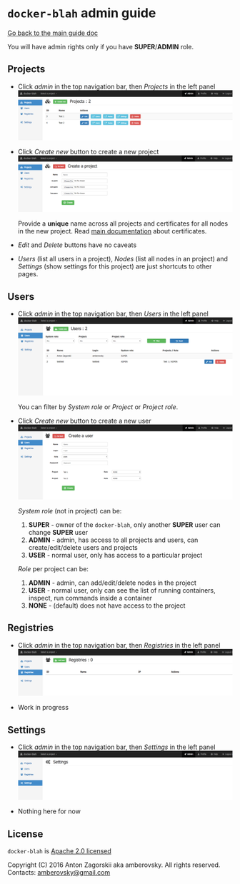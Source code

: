 # `docker-blah` admin guide

[Go back to the main guide doc](../README.md)

You will have admin rights only if you have **SUPER**/**ADMIN** role. 

## Projects

-   Click *admin* in the top navigation bar, then *Projects* in the left panel
    ![Admin - projects](./admin-projects.png "Admin - projects")

-   Click *Create new* button to create a new project
    ![Admin - projects - create](./admin-projects-create.png "Admin - projects - create")
    
    Provide a **unique** name across all projects and certificates for all nodes in the new project. Read [main documentation](/README.md#create_certificates) about certificates.
    
-   *Edit* and *Delete* buttons have no caveats

-   *Users* (list all users in a project), *Nodes* (list all nodes in an project) and *Settings* (show settings for this project) are just shortcuts to other pages.

<a name="users"></a>
## Users

-   Click *admin* in the top navigation bar, then *Users* in the left panel
    ![Admin - users](./admin-users.png "Admin - users")
    
    You can filter by *System role* or *Project* or *Project role*.

-   Click *Create new* button to create a new user
    ![Admin - users - create](./admin-users-create.png "Admin - users - create")
    
    *System role* (not in project) can be:
    1.  **SUPER** - owner of the `docker-blah`, only another **SUPER** user can change **SUPER** user
    2.  **ADMIN** - admin, has access to all projects and users, can create/edit/delete users and projects
    3.  **USER** - normal user, only has access to a particular project
    
    *Role* per project can be:
    1.  **ADMIN** - admin, can add/edit/delete nodes in the project
    2.  **USER** - normal user, only can see the list of running containers, inspect, run commands inside a container
    3.  **NONE** - (default) does not have access to the project

## Registries

-   Click *admin* in the top navigation bar, then *Registries* in the left panel
    ![Admin - registries](./admin-registries.png "Admin - registries")

-   Work in progress

## Settings

-   Click *admin* in the top navigation bar, then *Settings* in the left panel
    ![Admin - settings](./admin-settings.png "Admin - settings")

-   Nothing here for now

## License

`docker-blah` is [Apache 2.0 licensed](/LICENSE)

Copyright (C) 2016 Anton Zagorskii aka amberovsky.
All rights reserved. Contacts: <amberovsky@gmail.com> 